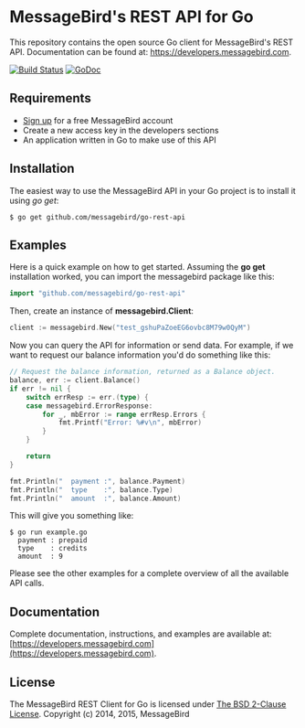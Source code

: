 MessageBird's REST API for Go
=============================
This repository contains the open source Go client for MessageBird's REST API. Documentation can be found at: https://developers.messagebird.com.

[![Build Status](https://travis-ci.org/messagebird/go-rest-api.svg?branch=master)](https://travis-ci.org/messagebird/go-rest-api) [![GoDoc](https://godoc.org/github.com/messagebird/go-rest-api?status.svg)](https://godoc.org/github.com/messagebird/go-rest-api)

Requirements
------------
- [Sign up](https://www.messagebird.com/en/signup) for a free MessageBird account
- Create a new access key in the developers sections
- An application written in Go to make use of this API

Installation
------------
The easiest way to use the MessageBird API in your Go project is to install it using *go get*:

```
$ go get github.com/messagebird/go-rest-api
```

Examples
--------
Here is a quick example on how to get started. Assuming the **go get** installation worked, you can import the messagebird package like this:

```go
import "github.com/messagebird/go-rest-api"
```

Then, create an instance of **messagebird.Client**:

```go
client := messagebird.New("test_gshuPaZoeEG6ovbc8M79w0QyM")
```

Now you can query the API for information or send data. For example, if we want to request our balance information you'd do something like this:

```go
// Request the balance information, returned as a Balance object.
balance, err := client.Balance()
if err != nil {
	switch errResp := err.(type) {
	case messagebird.ErrorResponse:
		for _, mbError := range errResp.Errors {
			fmt.Printf("Error: %#v\n", mbError)
		}
	}

	return
}

fmt.Println("  payment :", balance.Payment)
fmt.Println("  type    :", balance.Type)
fmt.Println("  amount  :", balance.Amount)
```

This will give you something like:
```shell
$ go run example.go
  payment : prepaid
  type    : credits
  amount  : 9
```

Please see the other examples for a complete overview of all the available API calls.

Documentation
-------------
Complete documentation, instructions, and examples are available at:
[https://developers.messagebird.com](https://developers.messagebird.com).

License
-------
The MessageBird REST Client for Go is licensed under [The BSD 2-Clause License](http://opensource.org/licenses/BSD-2-Clause). Copyright (c) 2014, 2015, MessageBird

